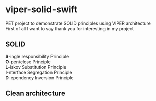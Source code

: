# viper-solid-swift
PET project to demonstrate SOLID principles using VIPER architecture<br>
First of all I want to say thank you for interesting in my project<br>

## SOLID<br>
**S**-ingle responsibility Principle<br>
**O**-pen/close Principle<br>
**L**-iskov Substitution Principle<br>
**I**-nterface Segregation Principle<br>
**D**-ependency Inversion Principle<br>

## Clean architecture


